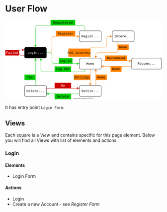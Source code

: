 # User Flow

![User Flow Diagram](assets/user-flow.svg)

It has entry point `Login Form`.

## Views

Each square is a *View* and contains specific for this page element.
Below you will find all Views with list of elements and actions.

### Login

#### Elements

- Login Form

#### Actions

- Login
- Create a new Account - see *Register Form*


